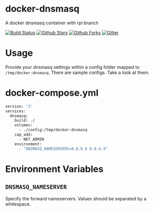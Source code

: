 # docker-dnsmasq
A docker dnsmasq container with rpi branch

[![Build Status](https://img.shields.io/travis/alinmear/docker-dnsmasq.svg?style=flat?branch=master)](https://travis-ci.org/alinmear/docker-dnsmasq)
[![Github Stars](https://img.shields.io/github/stars/alinmear/docker-dnsmasq.svg?style=flat)](https://github.com/alinmear/docker-dnsmasq) 
[![Github Forks](https://img.shields.io/github/forks/alinmear/docker-dnsmasq.svg?style=flat?label=github%20forks)](https://github.com/alinmear/docker-dnsmasq/)
[![Gitter](https://img.shields.io/gitter/room/alinmear/docker-dnsmasq.svg?style=flat)](https://gitter.im/alinmear/docker-dnsmasq)

# Usage

Provide your dnsmasq settings within a config folder mapped to `/tmp/docker-dnsmasq`. There are sample configs. Take a look at them.

# docker-compose.yml

```bash
version: '3'
services:
  dnsmasq:
    build: ./
    volumes:
      - ./config:/tmp/docker-dnsmasq
    cap_add:
      - NET_ADMIN
    environment:
      - "DNSMASQ_NAMESERVERS=8.8.8.8 8.8.4.4"
```
# Environment Variables

## `DNSMASQ_NAMESERVER`

Specify the forward nameservers. Values should be separated by a whitespace.
